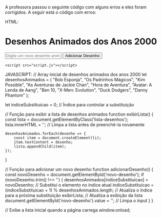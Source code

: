 A professora passou o seguinte código com alguns erros e eles foram corrigidos. A seguir está o código com erros:

HTML:
<!DOCTYPE html>
<html lang="pt-BR">
<head>
    <meta charset="UTF-8">
    <meta name="viewport" content="width=device-width, initial-scale=1.0">
    <title>Lista de Desenhos Animados</title>
</head>
<body>
    <h1>Desenhos Animados dos Anos 2000</h1>
    <ul id="lista-desenhos">
        <!-- A lista será preenchida aqui pelo JavaScript -->
    </ul>
    <input type="text" id="novo-desenho" placeholder="Digite um novo desenho animado">
    <button onclick="adicionarDesenho()">Adicionar Desenho</button>

    <script src="script.js"></script>
</body>
</html>

JAVASCRIPT:
// Array inicial de desenhos animados dos anos 2000
let desenhosAnimados = (
    "Bob Esponja",
    "Os Padrinhos Mágicos",
    "Kim Possible",
    "As Aventuras de Jackie Chan",
    "Hora de Aventura",
    "Avatar: A Lenda de Aang",
    "Ben 10,
    "X-Men: Evolution",
    "Duck Dodgers",
    "Danny Phantom"
);

let indiceSubstituicao = 0; // Índice para controlar a substituição

// Função para exibir a lista de desenhos animados
function exibirLista() {
    const lista = document.getElementByClass('lista-desenhos');
    lista.innerHTML = ''; // Limpa a lista antes de preenchê-la novamente

    desenhosAnimados.forEach(desenho => {
        const item = document.createElement(li);
        item.textContent = desenho;
        lista.appendChild(item);
    });
}

// Função para adicionar um novo desenho
function adicionarDesenho() {
    const novoDesenho = document.getElementById('novo-desenho');
    if (novoDesenho.trim() !== '') {
        desenhosAnimados[indiceSubstituicao] = novoDesenho; // Substitui o elemento no índice atual
        indiceSubstituicao = (indiceSubstituicao + 1) % desenhosAnimados.length; // Atualiza o índice para a próxima substituição
        exibirLista; // Atualiza a exibição da lista
        document.getElementById('novo-desenho').value = ''; // Limpa o input
    }
}

// Exibe a lista inicial quando a página carrega
window.onload;
